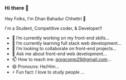 ### Hi there 👋
Hey Folks, I'm Dhan Bahadur Chhettri 👋

I'm a Student, Competitive coder, & Developer!!

- 🔭 I’m currently working on my front-end skills...
- 🌱 I’m currently learning full stack web development...
- 👯 I’m looking to collaborate on front-end projects...
- 💬 Ask me about front-end web development...
- 📫 How to reach me: progcomp29@gmail.com...
- 😄 Pronouns: He/Him...
- ⚡ Fun fact: I love to study people ...
<!--
**MrDBC/MrDBC** is a ✨ _special_ ✨ repository because its `README.md` (this file) appears on your GitHub profile.
Hey Folks, I'm Dhan Bahadur Chhettri 👋
I'm a Student, Competitive coder, & Developer!!
Here are some ideas to get you started:

- 🔭 I’m currently working on my front-end skills...
- 🌱 I’m currently learning web development...
- 👯 I’m looking to collaborate on front-end projects...
- 💬 Ask me about front-end web development...
- 📫 How to reach me: progcomp29@gmail.com...
- 😄 Pronouns: He/Him...
- ⚡ Fun fact: I love to study people ...
-->

